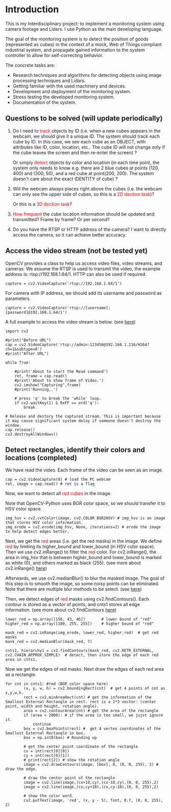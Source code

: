 # Introduction

This is my Interdisciplinary project: to implement a monitoring system using camera footage and Lidars. I use Python as the main developing language.

The goal of the monitoring system is to detect the position of goods (represented as cubes) in the context of a mock, Web of Things compliant industrial system, and propagate gained information to the system controller to allow for self-correcting behavior.

The concrete tasks are: 

- Research techniques and algorithms for detecting objects using image processing techniques and Lidars.
- Getting familiar with the used machinery and devices.
- Development and deployment of the monitoring system.
- Stress testing the developed monitoring system.
- Documentation of the system.



## Questions to be solved (will update periodically)

1. Do I need to <font color='red'>track</font> objects by ID (i.e. when a new cubes appears in the webcam, we should give it a unique ID. The system should track each cube by ID. In this case, we see each cube as an OBJECT, with attributes like ID, color, location, etc.. The cube ID will not change only if the cube leaves the screen and then re-enter the screen) ? 

   Or simply <font color='red'>detect</font> objects by color and location (in each time point, the system only needs to know e.g. there are 2 blue cubes at points (120, 400) and (300, 50), and a red cube at point(200, 200). The system doesn't care about the exact IDENTITY of cube) ?

2. Will the webcam always places right above the cubes (i.e. the webcam can only see the upper side of cubes, so this is a <font color='red'>2D dection task</font>)?

   Or this is a <font color='red'>3D dection task</font>?

3. <font color='red'>How frequent</font> the cube location information should be updated and transmitted? Frame by frame? Or per second?

3. Do you have the RTSP or HTTP address of the camera? I want to directly access the camera, so it can achieve better accuracy.







## Access the video stream (not be tested yet)

OpenCV provides a class to help us access video files, video streams, and cameras. We assume the RTSP is used to transmit the video, the example address is: rtsp://192.168.1.64/1. HTTP can also be used if required.

```
capture = cv2.VideoCapture('rtsp://192.168.1.64/1') 
```

For camera with IP address, we should add its username and password as parameters.

```
capture = cv2.VideoCapture('rtsp://[username]:
[password]@192.168.1.64/1')
```

A full example to access the video stream is below. (see [here](https://cloud.tencent.com/developer/article/1697128))

```
import cv2

#print("Before URL")
cap = cv2.VideoCapture('rtsp://admin:123456@192.168.1.216/H264?ch=1&subtype=0')
#print("After URL")

while True:

    #print('About to start the Read command')
    ret, frame = cap.read()
    #print('About to show frame of Video.')
    cv2.imshow("Capturing",frame)
    #print('Running..')

    # press 'q' to break the 'while' loop. 
    if cv2.waitKey(1) & 0xFF == ord('q'):
        break

# Release and destory the captured stream. This is important because it may cause significant system delay if someone doesn't destroy the window.
cap.release()
cv2.destroyAllWindows()
```





## Detect rectangles, identify their colors and locations (completed)

We have read the video. Each frame of the video can be seen as an image.

```
cap = cv2.VideoCapture(0) # load the PC webcam
ret, image = cap.read() # ret is a flag
```

Now, we want to detect all <font color='red'>red cubes</font> in the image.

Note that OpenCV-Python uses BGR color space, so we should transfer it to HSV color space.

```
img_hsv = cv2.cvtColor(image, cv2.COLOR_BGR2HSV) # img_hsv is an image that stores HSV color information.
img_erode = cv2.erode(img_hsv, None, iterations=2) # erode the image to help detect edges better.
```

Next, we get the <font color='red'>red</font> areas (i.e. get the red masks) in the image. We define <font color='red'>red</font> by limiting its higher_bound and lower_bound (in HSV color space). Then we use cv2.inRange() to filter the <font color='red'>red</font> color. For cv2.inRange(), the area in img_hsv that is between higher_bound and lower_bound is marked as white (0), and others marked as black (255). (see more about cv2.inRange() [here](https://docs.opencv.org/3.4/da/d97/tutorial_threshold_inRange.html))

Afterwards, we use cv2.medianBlur() to blur the masked image. The goal of this step is to smooth the image, so some noisy points can be eliminated. Note that there are multiple blur methods to be select. (see [here](https://opencv24-python-tutorials.readthedocs.io/en/latest/py_tutorials/py_imgproc/py_filtering/py_filtering.html))

Then, we detect edges of <font color='red'>red</font> masks using cv2.findContours(). Each contour is stored as a vector of points, and cnts1 stores all edge information. (see more about cv2.findContours [here](https://docs.opencv.org/4.x/d4/d73/tutorial_py_contours_begin.html))

```
lower_red = np.array([156, 43, 46])       # lower bound of "red"
higher_red = np.array([180, 255, 255])    # higher bound of "red"

mask_red = cv2.inRange(img_erode, lower_red, higher_red)  # get red masks
mask_red = cv2.medianBlur(mask_red, 7)

cnts1, hierarchy1 = cv2.findContours(mask_red, cv2.RETR_EXTERNAL, cv2.CHAIN_APPROX_SIMPLE)  # detect, then store the edge of each red area in cnts1.
```

Now we get the edges of red masks. Next draw the edges of each red area as a rectangle.

```
for cnt in cnts1: #red (BGR color space here)
        (x, y, w, h) = cv2.boundingRect(cnt)  # get 4 points of cnt as x,y,w,h.
        rect = cv2.minAreaRect(cnt) # get the information of the Smallest External Rectangle in rect. rect is a 1*3 vector: (center point, width and height, rotation angle).
        area = cv2.contourArea(cnt) # get the area of the rectangle
        if (area < 2000): # if the area is too small, we jujst ignore it.
            continue
        box = cv2.boxPoints(rect) #  get 4 vertex coordinates of the Smallest External Rectangle in box.
        box = np.int0(box) # Rounding up
        
        # get the center point coordinate of the rectangle
        cx = int(rect[0][0])
        cy = int(rect[0][1])
        # print(rect[2]) # show the rotation angle
        image = cv2.drawContours(image, [box], 0, (0, 0, 255), 3) # draw the edge.

        # draw the center point of the rectangle
        image = cv2.line(image,(cx+10,cy),(cx-10,cy),(0, 0, 255),2)
        image = cv2.line(image,(cx,cy+10),(cx,cy-10),(0, 0, 255),2)
        
        # show the color word.
        cv2.putText(image, 'red', (x, y - 5), font, 0.7, (0, 0, 255), 2)
```

